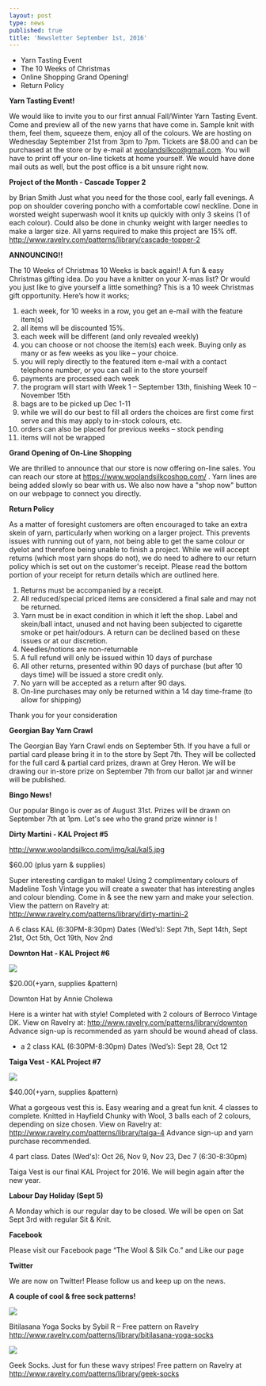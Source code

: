 ```yaml
---
layout: post
type: news
published: true
title: 'Newsletter September 1st, 2016'
---
```

- Yarn Tasting Event
- The 10 Weeks of Christmas
- Online Shopping Grand Opening!
- Return Policy

**Yarn Tasting Event!**

We would like to invite you to our first annual Fall/Winter Yarn Tasting Event.  Come and preview all of the new yarns that have come in. Sample knit with them, feel them, squeeze them, enjoy all of the colours.  We are hosting on Wednesday September 21st  from 3pm to 7pm.  Tickets are $8.00 and can be purchased at the store or by e-mail at woolandsilkco@gmail.com. You will have to print off your on-line tickets at home yourself. We would have done mail outs as well, but the post office is a bit unsure right now. 

**Project of the Month - Cascade Topper 2**

by Brian Smith
Just what you need for the those cool, early fall evenings. A pop on shoulder covering poncho with a comfortable cowl neckline.  Done in worsted weight superwash wool it knits up quickly with only 3 skeins (1 of each colour). Could also be done in chunky weight with larger needles to make a larger size. All yarns required to make this project are 15% off.
http://www.ravelry.com/patterns/library/cascade-topper-2 

**ANNOUNCING!!**

The 10 Weeks of Christmas 
10 Weeks is back again!!  A fun & easy Christmas gifting idea.  Do you have a knitter on your X-mas list?  Or would you just like to give yourself a little something?  This is a 10 week Christmas gift opportunity.  Here’s how it works;

1. each week, for 10 weeks in a row,  you get an e-mail with the feature item(s)
2. all items wll be discounted 15%.
3. each week will be different (and only revealed weekly)
4. you can choose or not choose the item(s) each week. Buying only as many or as few weeks as you like – your choice.
5. you will reply directly to the featured item e-mail with a contact telephone number, or you can call in to the store yourself
6. payments are processed each week
7. the program will start with Week 1 – September 13th,  finishing Week 10 – November 15th
8. bags are to be picked up Dec 1-11
9. while we will do our best to fill all orders the choices are first come first serve and this may apply to in-stock colours, etc. 
11. orders can also be placed for previous weeks – stock pending
12. items will not be wrapped

**Grand Opening of On-Line Shopping**

We are thrilled to announce that our store is now offering on-line sales. You can reach our store at https://www.woolandsilkcoshop.com/ .  Yarn lines are being added slowly so bear with us. We also now have a "shop now" button on our webpage to connect you directly. 

**Return Policy**

As a matter of foresight customers are often encouraged to take an extra skein of yarn, particularly when working on a larger project. This prevents issues with running out of yarn, not being able to get the same colour or dyelot and therefore being unable to finish a project.  While we will accept returns (which most yarn shops do not), we do need to adhere to our return policy which is set out on the customer's receipt.  Please read the bottom portion of your receipt for return details which are outlined here.
1. Returns must be accompanied by a receipt.
2. All reduced/special priced items are considered a final sale and may not be returned. 
3. Yarn must be in exact condition in which it left the shop. Label and skein/ball intact, unused and not having been subjected to cigarette smoke or pet hair/odours.  A return can be declined based on these issues or at our discretion.
4. Needles/notions are non-returnable
5. A full refund will only be issued within 10 days of purchase
6. All other returns, presented within 90 days of purchase (but after 10 days time) will be issued a store credit only.
7. No yarn will be accepted as a return after 90 days.
8. On-line purchases may only be returned within a 14 day time-frame (to allow for shipping)

Thank you for your consideration
 
**Georgian Bay Yarn Crawl**

The Georgian Bay Yarn Crawl ends on September 5th. If you have a full or partial card please bring it in to the store by Sept 7th. They will be collected for the full card & partial card prizes, drawn at Grey Heron. We will be drawing our in-store prize on September 7th from our ballot jar and winner will be published. 

**Bingo News!**

Our popular Bingo is over as of August 31st. Prizes will be drawn on September 7th at 1pm. Let's see who the grand prize winner is !

**Dirty Martini - KAL Project #5**

http://www.woolandsilkco.com/img/kal/kal5.jpg

$60.00 (plus yarn & supplies)

Super interesting cardigan to make! Using 2 complimentary colours of Madeline Tosh Vintage you will create a sweater that has interesting angles and colour blending. Come in & see the new yarn and make your selection. View the pattern on Ravelry at:  http://www.ravelry.com/patterns/library/dirty-martini-2

A 6 class KAL (6:30PM-8:30pm)		Dates (Wed’s): Sept 7th, Sept 14th, Sept 21st, Oct 5th, Oct 19th, Nov 2nd

**Downton Hat - KAL Project #6**

![]({{site.baseurl}}/http://www.woolandsilkco.com/img/kal/kal6.jpg)

$20.00(+yarn, supplies &pattern)

Downton Hat  by Annie Cholewa

Here is a winter hat with style!
Completed with 2 colours of Berroco Vintage DK.
View on Ravelry at:  http://www.ravelry.com/patterns/library/downton
Advance sign-up is recommended as yarn should be wound ahead of class.

- a 2 class KAL (6:30PM-8:30pm)      Dates (Wed’s):  Sept 28, Oct 12

**Taiga Vest - KAL Project #7**

![]({{site.baseurl}}/http://www.woolandsilkco.com/img/kal/kal7.jpg)

$40.00(+yarn, supplies &pattern)

What a gorgeous vest this is. Easy wearing and a great fun knit. 4 classes to complete. Knitted in Hayfield Chunky with Wool, 3 balls each of 2 colours, depending on size chosen. View on Ravelry at:  http://www.ravelry.com/patterns/library/taiga-4
Advance sign-up and yarn purchase recommended.

4 part class. Dates (Wed's): Oct 26, Nov 9, Nov 23, Dec 7  (6:30-8:30pm)   

Taiga Vest is our final KAL Project for 2016. We will begin again after
the new year.                                      

**Labour Day Holiday (Sept 5)**

A Monday which is our regular day to be closed. We will be open on Sat Sept 3rd with regular Sit & Knit.
 
**Facebook**

Please visit our Facebook page “The Wool & Silk Co.” and Like our page

**Twitter**

We are now on Twitter!  Please follow us and keep up on the news.

**A couple of cool & free sock patterns!**

![]({{site.baseurl}}/http://woolandsilkco.com/img/socks/august1.jpg)

Bitilasana Yoga Socks by Sybil R – Free pattern on Ravelry http://www.ravelry.com/patterns/library/bitilasana-yoga-socks
  
![]({{site.baseurl}}/http://woolandsilkco.com/img/socks/august2.jpg)
  
Geek Socks.
Just for fun these wavy stripes!  Free pattern on Ravelry at  http://www.ravelry.com/patterns/library/geek-socks
